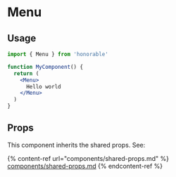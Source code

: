 # Menu

## Usage

```jsx
import { Menu } from 'honorable'

function MyComponent() {
  return (
    <Menu>
      Hello world
    </Menu>
  )
}
```

## Props

This component inherits the shared props. See:

{% content-ref url="components/shared-props.md" %}
[components/shared-props.md](components/shared-props.md)
{% endcontent-ref %}

